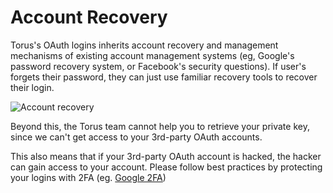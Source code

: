 # Account Recovery

Torus's OAuth logins inherits account recovery and management mechanisms of existing account management systems \(eg, Google's password recovery system, or Facebook's security questions\). If user's forgets their password, they can just use familiar recovery tools to recover their login.

![Account recovery](../../.gitbook/assets/accountrecovery.png)

Beyond this, the Torus team cannot help you to retrieve your private key, since we can't get access to your 3rd-party OAuth accounts.

This also means that if your 3rd-party OAuth account is hacked, the hacker can gain access to your account. Please follow best practices by protecting your logins with 2FA \(eg. [Google 2FA](https://www.google.com/landing/2step/)\)

